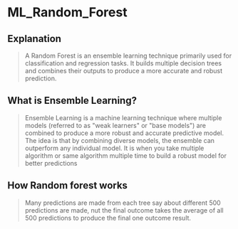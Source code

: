 # ML_Random_Forest

## Explanation
> A Random Forest is an ensemble learning technique primarily used for classification and regression tasks. It builds multiple decision trees and combines their outputs to produce a more accurate and robust prediction.

## What is Ensemble Learning?
> Ensemble Learning is a machine learning technique where multiple models (referred to as "weak learners" or "base models") are combined to produce a more robust and accurate predictive model. The idea is that by combining diverse models, the ensemble can outperform any individual model.
> It is when you take multiple algorithm or same algorithm multiple time to build a robust model for better predictions

## How Random forest works
> Many predictions are made from each tree say about different 500 predictions are made, nut the final outcome takes the average of all 500 predictions to produce the final one outcome result.
